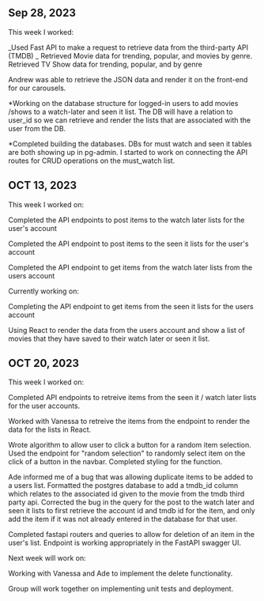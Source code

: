 ## Sep 28, 2023

This week I worked:

_Used Fast API to make a request to retrieve data from the third-party API (TMDB)
_ Retrieved Movie data for trending, popular,
and movies by genre. Retrieved TV Show data for trending, popular, and by genre

Andrew was able to retrieve the JSON data and render it on the front-end for our carousels.

\*Working on the database structure for logged-in users to add movies
/shows to a watch-later and seen it list. The DB will have a relation
to user_id so we can retrieve and render the lists that are associated with the user from the DB.

\*Completed building the databases. DBs for must watch and seen it tables are both showing
up in pg-admin. I started to work on connecting the API routes for CRUD operations on the
must_watch list.

## OCT 13, 2023

This week I worked on:

Completed the API endpoints to post items to the watch later lists for the user's account

Completed the API endpoint to post items to the seen it lists for the user's account

Completed the API endpoint to get items from the watch later
lists from the users account

Currently working on:

Completing the API endpoint to get items from the seen it lists
for the users account

Using React to render the data from the users account and
show a list of movies that they have saved to their watch later
or seen it list.

## OCT 20, 2023

This week I worked on:

Completed API endpoints to retreive items from the seen it / watch later lists for the user accounts.

Worked with Vanessa to retreive the items from the endpoint to render the data for the lists in React.

Wrote algorithm to allow user to click a button for a random item selection. Used the endpoint for "random selection" to randomly select item on the click of a button in the navbar. Completed styling for the function.

Ade informed me of a bug that was allowing duplicate items to be added to a users list. Formatted the postgres database to add a tmdb_id column which relates to the associated id given to the movie from the tmdb third party api. Corrected the bug in the query for the post to the watch later and seen it lists to first retrieve the account id and tmdb id for the item, and only add the item if it was not already entered in the database for that user.

Completed fastapi routers and queries to allow for deletion of an item in the user's list. Endpoint is working appropriately in the FastAPI swagger UI.

Next week will work on:

Working with Vanessa and Ade to implement the delete functionality.

Group will work together on implementing unit tests and deployment.
